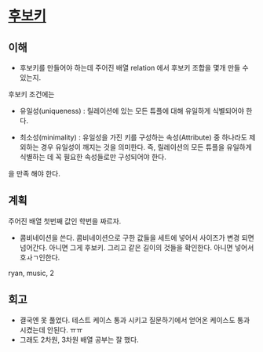 # [후보키](https://programmers.co.kr/learn/courses/30/lessons/42890)

## 이해

- 후보키를 만들어야 하는데 주어진 배열 relation 에서 후보키 조합을 몇개 만들 수 있는지.

후보키 조건에는 

- 유일성(uniqueness) : 릴레이션에 있는 모든 튜플에 대해 유일하게 식별되어야 한다.

- 최소성(minimality) : 유일성을 가진 키를 구성하는 속성(Attribute) 중 하나라도 제외하는 경우 유일성이 깨지는 것을 의미한다. 즉, 릴레이션의 모든 튜플을 유일하게 식별하는 데 꼭 필요한 속성들로만 구성되어야 한다.

을 만족 해야 한다.

## 계획

주어진 배열 첫번째 값인 학번을 짜르자.

<!-- 그리고 룹을 돌려서 배열들의 인덱스에 같은게 있는지 확인한다.  -->

- 콤비네이션을 쓴다. 콤비네이션으로 구한 값들을 세트에 넣어서 사이즈가 변경 되면 넘어간다. 아니면 그게 후보키. 그리고 같은 길이의 것들을 확인한다. 아니면 넣어서 호ㅘㄱ인한다. 


ryan, music, 2


## 회고 

- 결국엔 못 풀었다. 테스트 케이스 통과 시키고 질문하기에서 얻어온 케이스도 통과 시켰는데 안된다. ㅠㅠ
- 그래도 2차원, 3차원 배열 공부는 잘 했다.
